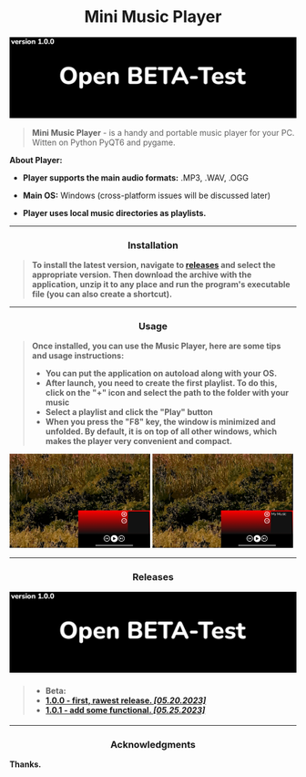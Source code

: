 <h1 align="center">Mini Music Player</h1>

<img src="style/resources/image.png">

> **Mini Music Player** - is a handy and portable 
> music player for your PC. Witten on Python
> PyQT6 and pygame.

**About Player:**

 + **Player supports the main audio formats:** .MP3,
.WAV, .OGG <br>

 + **Main OS:** Windows (cross-platform issues will 
be discussed later)

 + **Player uses local music directories as 
playlists.**



***

<h3 align="center"><strong>Installation</strong></h3>

> **To install the latest version, navigate to 
> [releases](https://github.com/DanieloM83/Mini-Music-Player/releases) and select the appropriate version. 
> Then download the archive with the application, unzip it to any place and run the program's executable file 
> (you can also create a shortcut).**

***

<h3 align="center"><strong>Usage</strong></h3>

> **Once installed, you can use the Music Player, here are some tips and usage 
> instructions:**
> + **You can put the application on autoload along with your OS.**
> + **After launch, you need to create the first playlist. To do 
> this, click on the "+" icon and select the path to the folder 
> with your music**
> + **Select a playlist and click the "Play" button**
> + **When you press the "F8" key, the window is minimized and 
> unfolded. By default, it is on top of all other windows, 
> which makes the player very convenient and compact.**

<img width=49% src="style\resources\us1.jpg"> <img width=49% src="style\resources\us2.jpg">

***

<h3 align="center"><strong>Releases</strong></h3>

<img src="style/resources/image.png">

<h4>
<strong>

> + Beta:
>  + [1.0.0 - first, rawest release. *[05.20.2023]*](https://github.com/DanieloM83/Mini-Music-Player/releases/tag/v1.0.0-beta)
>  + [1.0.1 - add some functional. *[05.25.2023]*](https://github.com/DanieloM83/Mini-Music-Player/releases/tag/v1.0.1-beta)

</strong>
</h4>

***

<h3 align="center"><strong>Acknowledgments</strong></h3>

**Thanks.**
